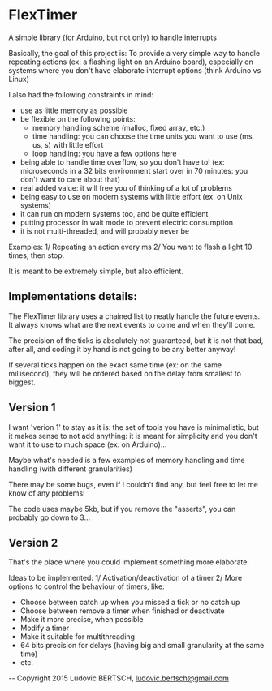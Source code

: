 # FlexTimer
A simple library (for Arduino, but not only) to handle interrupts

Basically, the goal of this project is:
  To provide a very simple way to handle repeating actions (ex: a flashing light on an Arduino board), 
  especially on systems where you don't have elaborate interrupt options (think Arduino vs Linux)
  
I also had the following constraints in mind:
  - use as little memory as possible
  - be flexible on the following points:
     - memory handling scheme (malloc, fixed array, etc.)
     - time handling: you can choose the time units you want to use (ms, us, s) with little effort
     - loop handling: you have a few options here
  - being able to handle time overflow, so you don't have to! 
    (ex: microseconds in a 32 bits environment start over in 70 minutes: you don't want to care about that)
  - real added value: it will free you of thinking of a lot of problems
  - being easy to use on modern systems with little effort (ex: on Unix systems)
  - it can run on modern systems too, and be quite efficient
  - putting processor in wait mode to prevent electric consumption 
  - it is not multi-threaded, and will probably never be



Examples:
1/ 
Repeating an action every ms
2/
You want to flash a light 10 times, then stop.

It is meant to be extremely simple, but also efficient.

Implementations details:
------------------------
The FlexTimer library uses a chained list to neatly handle the future events. It always knows what are the next events to come and when they'll come. 

The precision of the ticks is absolutely not guaranteed, but it is not that bad, after all, and coding it by hand is not going to be any better anyway!

If several ticks happen on the exact same time (ex: on the same millisecond), they will be ordered based on the delay from smallest to biggest.

Version 1
---------
I want 'verion 1' to stay as it is: the set of tools you have is minimalistic, but it makes sense to not add anything: it is meant for simplicity and you don't want it to use to much space (ex: on Arduino)...

Maybe what's needed is a few examples of memory handling and time handling (with different granularities)

There may be some bugs, even if I couldn't find any, but feel free to let me know of any problems!

The code uses maybe 5kb, but if you remove the "asserts", you can probably go down to 3...

Version 2
---------
That's the place where you could implement something more elaborate.

Ideas to be implemented:
1/ Activation/deactivation of a timer
2/ More options to control the behaviour of timers, like:
  - Choose between catch up when you missed a tick or no catch up
  - Choose between remove a timer when finished or deactivate
  - Make it more precise, when possible
  - Modify a timer
  - Make it suitable for multithreading
  - 64 bits precision for delays (having big and small granularity at the same time)
  - etc.

--
Copyright 2015 Ludovic BERTSCH, ludovic.bertsch@gmail.com

